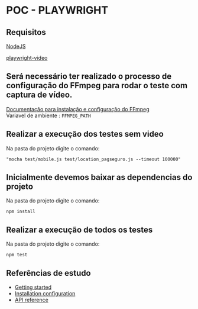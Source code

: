 # POC - PLAYWRIGHT                             



## Requisitos

<a href="https://nodejs.org/en/download/">NodeJS</a>

<a href="https://github.com/qawolf/playwright-video">playwright-video</a>

## Será necessário ter realizado o processo de configuração do FFmpeg para rodar o teste com captura de vídeo.

 [Documentação para instalação e configuração do FFmpeg](https://www.ffmpeg.org)  
 Variavel de ambiente :   `FFMPEG_PATH` 

## Realizar a execução dos testes sem video

Na pasta do projeto digite o comando:
```
"mocha test/mobile.js test/location_pagseguro.js --timeout 100000"
```


## Inicialmente devemos baixar as dependencias do projeto

Na pasta do projeto digite o comando:

```
npm install
```
## Realizar a execução de todos os testes

Na pasta do projeto digite o comando:
```
npm test
```


## Referências de estudo

* [Getting started](https://github.com/microsoft/playwright/blob/master/docs/intro.md)
* [Installation configuration](https://github.com/microsoft/playwright/blob/master/docs/installation.md)
* [API reference](https://github.com/microsoft/playwright/blob/master/docs/api.md)
